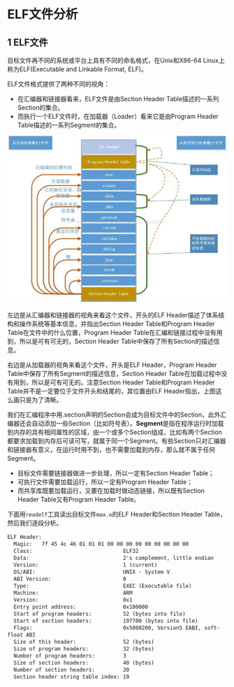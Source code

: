 # ELF文件分析

## 1 ELF文件

目标文件再不同的系统或平台上具有不同的命名格式，在Unix和X86-64 Linux上称为ELF(Executable and Linkable Format, ELF)。

ELF文件格式提供了两种不同的视角：

- 在汇编器和链接器看来，ELF文件是由Section Header Table描述的一系列Section的集合。
- 而执行一个ELF文件时，在加载器（Loader）看来它是由Program Header Table描述的一系列Segment的集合。

![image-20240309123653579](figures/image-20240309123653579.png)

左边是从汇编器和链接器的视角来看这个文件，开头的ELF Header描述了体系结构和操作系统等基本信息，并指出Section Header Table和Program Header Table在文件中的什么位置，Program Header Table在汇编和链接过程中没有用到，所以是可有可无的，Section Header Table中保存了所有Section的描述信息。

右边是从加载器的视角来看这个文件，开头是ELF Header，Program Header Table中保存了所有Segment的描述信息，Section Header Table在加载过程中没有用到，所以是可有可无的。注意Section Header Table和Program Header Table并不是一定要位于文件开头和结尾的，其位置由ELF Header指出，上图这么画只是为了清晰。

我们在汇编程序中用.section声明的Section会成为目标文件中的Section，此外汇编器还会自动添加一些Section（比如符号表）。**Segment**是指在程序运行时加载到内存的具有相同属性的区域，由一个或多个Section组成，比如有两个Section都要求加载到内存后可读可写，就属于同一个Segment。有些Section只对汇编器和链接器有意义，在运行时用不到，也不需要加载到内存，那么就不属于任何Segment。

- 目标文件需要链接器做进一步处理，所以一定有Section Header Table；
- 可执行文件需要加载运行，所以一定有Program Header Table；
- 而共享库既要加载运行，又要在加载时做动态链接，所以既有Section Header Table又有Program Header Table。

下面用`readelf`工具读出目标文件`max.o`的ELF Header和Section Header Table，然后我们逐段分析。

```
ELF Header:
  Magic:   7f 45 4c 46 01 01 01 00 00 00 00 00 00 00 00 00
  Class:                             ELF32
  Data:                              2's complement, little endian
  Version:                           1 (current)
  OS/ABI:                            UNIX - System V
  ABI Version:                       0
  Type:                              EXEC (Executable file)
  Machine:                           ARM
  Version:                           0x1
  Entry point address:               0x100000
  Start of program headers:          52 (bytes into file)
  Start of section headers:          197700 (bytes into file)
  Flags:                             0x5000200, Version5 EABI, soft-float ABI
  Size of this header:               52 (bytes)
  Size of program headers:           32 (bytes)
  Number of program headers:         3
  Size of section headers:           40 (bytes)
  Number of section headers:         20
  Section header string table index: 19

```

